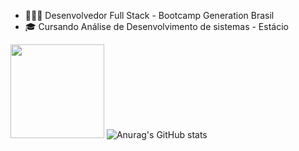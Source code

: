 
- 👩🏻‍💻 Desenvolvedor Full Stack - Bootcamp Generation Brasil 
- 🎓 Cursando Análise de Desenvolvimento de sistemas - Estácio



<img height="150em" src="https://github-readme-stats.vercel.app/api/top-langs/?username=GustavoMarttiins&exclude_repo=KNN-Image- Classification&show_icons=true&hide_border=true&layout=compact&langs_count=8&theme=tokyonight"/> ![Anurag's GitHub stats](https://github-readme-stats.vercel.app/api?username=GustavoMarttiins&show_icons=true&theme=radical) 




